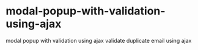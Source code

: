 # modal-popup-with-validation-using-ajax
modal popup with validation using ajax validate duplicate email using ajax
